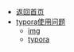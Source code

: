 - [返回首页](/)
- [typora使用问题](typora使用问题/)
  - [img](typora使用问题/img/)
  - [typora](typora使用问题/typora.md)
